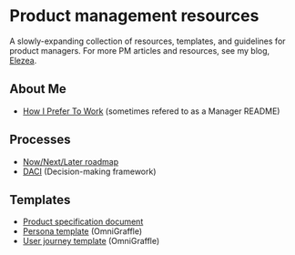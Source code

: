 # Product management resources

A slowly-expanding collection of resources, templates, and guidelines for product managers. For more PM articles and resources, see my blog, [Elezea](https://elezea.com/blog/).

## About Me

* [How I Prefer To Work](/manager-README.md) (sometimes refered to as a Manager README)

## Processes

* [Now/Next/Later roadmap](processes/nownextlater.md)
* [DACI](processes/daci.md) (Decision-making framework)

## Templates

* [Product specification document](templates/product-plan.md)
* [Persona template](templates/generic_persona_template.zip) (OmniGraffle)
* [User journey template](templates/generic_user_journey_template.zip) (OmniGraffle)